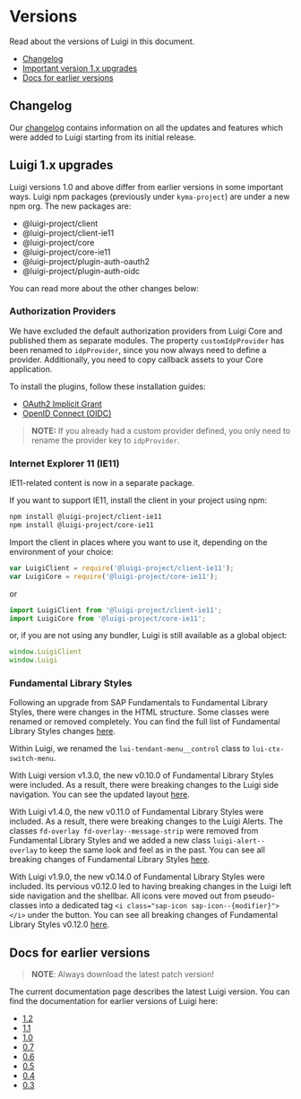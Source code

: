 <!-- meta
{
  "node": {
    "label": "Versions",
    "category": {
      "label": "Basics"
    },
    "metaData": {
      "categoryPosition": 1,
      "position": 4
    }
  }
}
meta -->

# Versions

Read about the versions of Luigi in this document.

* [Changelog](#changelog)
* [Important version 1.x upgrades](#luigi-1.x-upgrades)
* [Docs for earlier versions](#docs-for-earlier-versions)

## Changelog

Our [changelog](https://bit.ly/2W47Ewv) contains information on all the updates and features which were added to Luigi starting from its initial release.

## Luigi 1.x upgrades

Luigi versions 1.0 and above differ from earlier versions in some important ways. Luigi npm packages (previously under `kyma-project`) are under a new npm org. The new packages are:
- @luigi-project/client
- @luigi-project/client-ie11
- @luigi-project/core
- @luigi-project/core-ie11
- @luigi-project/plugin-auth-oauth2
- @luigi-project/plugin-auth-oidc

You can read more about the other changes below:

<!-- accordion:start -->

### Authorization Providers

We have excluded the default authorization providers from Luigi Core and published them as separate modules.
The property `customIdpProvider` has been renamed to `idpProvider`, since you now always need to define a provider.
Additionally, you need to copy callback assets to your Core application.

To install the plugins, follow these installation guides:

- [OAuth2 Implicit Grant](https://github.com/SAP/luigi/tree/master/plugins/auth/public/auth-oauth2)
- [OpenID Connect (OIDC)](https://github.com/SAP/luigi/tree/master/plugins/auth/public/auth-oidc)

<!-- add-attribute:class:warning -->
> **NOTE:** If you already had a custom provider defined, you only need to rename the provider key to `idpProvider`.

### Internet Explorer 11 (IE11)

IE11-related content is now in a separate package.

If you want to support IE11, install the client in your project using npm:
```bash
npm install @luigi-project/client-ie11
npm install @luigi-project/core-ie11
```

Import the client in places where you want to use it, depending on the environment of your choice:
```javascript
var LuigiClient = require('@luigi-project/client-ie11');
var LuigiCore = require('@luigi-project/core-ie11');
```
or
```javascript
import LuigiClient from '@luigi-project/client-ie11';
import LuigiCore from '@luigi-project/core-ie11';
```
or, if you are not using any bundler, Luigi is still available as a global object:
```javascript
window.LuigiClient
window.Luigi
```

### Fundamental Library Styles

Following an upgrade from SAP Fundamentals to Fundamental Library Styles, there were changes in the HTML structure. Some classes were renamed or removed completely. You can find the full list of Fundamental Library Styles changes [here](https://github.com/SAP/fundamental-styles/wiki/Breaking-Changes).

Within Luigi, we renamed the `lui-tendant-menu__control` class to `lui-ctx-switch-menu`.

With Luigi version v1.3.0, the new v0.10.0 of Fundamental Library Styles were included. As a result, there were breaking changes to the Luigi side navigation. You can see the updated layout [here](https://sap.github.io/fundamental-styles/components/side-navigation.html).

With Luigi v1.4.0, the new v0.11.0 of Fundamental Library Styles were included. As a result, there were breaking changes to the Luigi Alerts. The classes `fd-overlay fd-overlay--message-strip` were removed from Fundamental Library Styles and we added a new class `luigi-alert--overlay` to keep the same look and feel as in the past. You can see all breaking changes of Fundamental Library Styles [here](https://github.com/SAP/fundamental-styles/wiki/Breaking-Changes#0110).

With Luigi v1.9.0, the new v0.14.0 of Fundamental Library Styles were included. Its pervious v0.12.0 led to having breaking changes in the Luigi left side navigation and the shellbar. All icons vere moved out from pseudo-classes into a dedicated tag `<i class="sap-icon sap-icon--{modifier}"></i>` under the button. You can see all breaking changes of Fundamental Library Styles v0.12.0 [here](https://github.com/SAP/fundamental-styles/releases?after=v0.12.1-rc.7).

<!-- accordion:end -->


## Docs for earlier versions

<!-- add-attribute:class:warning -->
> **NOTE**: Always download the latest patch version!

The current documentation page describes the latest Luigi version. You can find the documentation for earlier versions of Luigi here:

* [1.2](https://github.com/SAP/luigi/tree/v1.2.4/docs)
* [1.1](https://github.com/SAP/luigi/tree/v1.1.1/docs)
* [1.0](https://github.com/SAP/luigi/tree/v1.0.1/docs)
* [0.7](https://github.com/SAP/luigi/tree/v0.7.7/docs)
* [0.6](https://github.com/SAP/luigi/tree/v0.6.6/docs)
* [0.5](https://github.com/SAP/luigi/tree/v0.5.4/docs)
* [0.4](https://github.com/SAP/luigi/tree/v0.4.12/docs)
* [0.3](https://github.com/SAP/luigi/blob/v0.3.8/docs)
